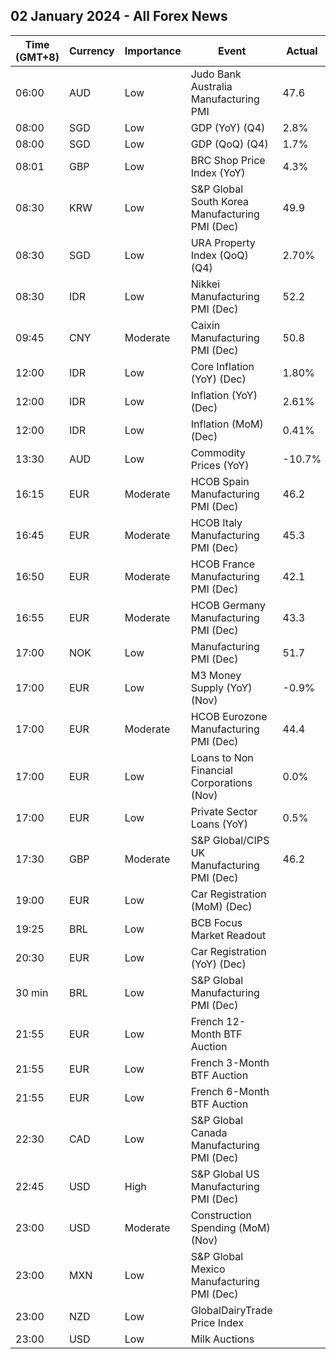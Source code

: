 ## 02 January 2024 - All Forex News

| Time (GMT+8) | Currency | Importance | Event | Actual | Forecast | Previous |
|------|----------|------------|-------|--------|----------|----------|
| 06:00 | AUD | Low | Judo Bank Australia Manufacturing PMI | 47.6 | 47.8 | 47.7 |
| 08:00 | SGD | Low | GDP (YoY) (Q4) | 2.8% |  | 1.0% |
| 08:00 | SGD | Low | GDP (QoQ) (Q4) | 1.7% |  | 1.3% |
| 08:01 | GBP | Low | BRC Shop Price Index (YoY) | 4.3% |  | 4.3% |
| 08:30 | KRW | Low | S&P Global South Korea Manufacturing PMI (Dec) | 49.9 |  | 50.0 |
| 08:30 | SGD | Low | URA Property Index (QoQ) (Q4) | 2.70% |  | 0.80% |
| 08:30 | IDR | Low | Nikkei Manufacturing PMI (Dec) | 52.2 |  | 51.7 |
| 09:45 | CNY | Moderate | Caixin Manufacturing PMI (Dec) | 50.8 | 50.4 | 50.7 |
| 12:00 | IDR | Low | Core Inflation (YoY) (Dec) | 1.80% | 1.85% | 1.87% |
| 12:00 | IDR | Low | Inflation (YoY) (Dec) | 2.61% | 2.72% | 2.86% |
| 12:00 | IDR | Low | Inflation (MoM) (Dec) | 0.41% | 0.50% | 0.38% |
| 13:30 | AUD | Low | Commodity Prices (YoY) | -10.7% |  | -12.8% |
| 16:15 | EUR | Moderate | HCOB Spain Manufacturing PMI (Dec) | 46.2 | 47.0 | 46.3 |
| 16:45 | EUR | Moderate | HCOB Italy Manufacturing PMI (Dec) | 45.3 | 44.4 | 44.4 |
| 16:50 | EUR | Moderate | HCOB France Manufacturing PMI (Dec) | 42.1 | 42.0 | 42.9 |
| 16:55 | EUR | Moderate | HCOB Germany Manufacturing PMI (Dec) | 43.3 | 43.1 | 42.6 |
| 17:00 | NOK | Low | Manufacturing PMI (Dec) | 51.7 |  | 50.1 |
| 17:00 | EUR | Low | M3 Money Supply (YoY) (Nov) | -0.9% | -1.0% | -1.0% |
| 17:00 | EUR | Moderate | HCOB Eurozone Manufacturing PMI (Dec) | 44.4 | 44.2 | 44.2 |
| 17:00 | EUR | Low | Loans to Non Financial Corporations (Nov) | 0.0% |  | -0.3% |
| 17:00 | EUR | Low | Private Sector Loans (YoY) | 0.5% | 0.8% | 0.6% |
| 17:30 | GBP | Moderate | S&P Global/CIPS UK Manufacturing PMI (Dec) | 46.2 | 46.4 | 47.2 |
| 19:00 | EUR | Low | Car Registration (MoM) (Dec) |  |  | 0.50% |
| 19:25 | BRL | Low | BCB Focus Market Readout |  |  |  |
| 20:30 | EUR | Low | Car Registration (YoY) (Dec) |  |  | 7.00% |
| 30 min | BRL | Low | S&P Global Manufacturing PMI (Dec) |  |  | 49.4 |
| 21:55 | EUR | Low | French 12-Month BTF Auction |  |  | 3.333% |
| 21:55 | EUR | Low | French 3-Month BTF Auction |  |  | 3.729% |
| 21:55 | EUR | Low | French 6-Month BTF Auction |  |  | 3.690% |
| 22:30 | CAD | Low | S&P Global Canada Manufacturing PMI (Dec) |  |  | 47.7 |
| 22:45 | USD | High | S&P Global US Manufacturing PMI (Dec) |  | 48.2 | 49.4 |
| 23:00 | USD | Moderate | Construction Spending (MoM) (Nov) |  | 0.5% | 0.6% |
| 23:00 | MXN | Low | S&P Global Mexico Manufacturing PMI (Dec) |  |  | 52.50 |
| 23:00 | NZD | Low | GlobalDairyTrade Price Index |  |  | 2.3% |
| 23:00 | USD | Low | Milk Auctions |  |  | 3,388.0 |
